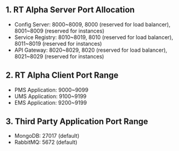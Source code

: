 ## 1. RT Alpha Server Port Allocation
- Config Server: 8000~8009, 8000 (reserved for load balancer), 8001~8009 (reserved for instances)
- Service Registry: 8010~8019, 8010 (reserved for load balancer), 8011~8019 (reserved for instances)
- API Gateway: 8020~8029, 8020 (reserved for load balancer), 8021~8029 (reserved for instances)

## 2. RT Alpha Client Port Range
- PMS Application: 9000~9099
- UMS Application: 9100~9199
- EMS Application: 9200~9199

## 3. Third Party Application Port Range
- MongoDB: 27017 (default)
- RabbitMQ: 5672 (default)